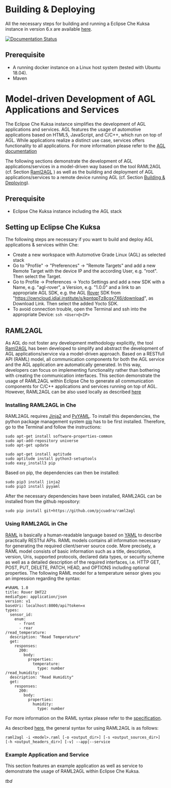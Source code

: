 <!--
******************************************************************************
Copyright (c) 2019 Dortmund University of Applied Sciences and Arts

All rights reserved. This program and the accompanying materials
are made available under the terms of the Eclipse Public License v2.0
which accompanies this distribution, and is available at
https://www.eclipse.org/org/documents/epl-2.0/index.php

Contributors:
    Robert Hoettger - initial readme files added
    Philipp Heisig  - documentation added
*****************************************************************************
-->

# Building & Deploying

All the necessary steps for building and running a Eclipse Che Kuksa instance in version 6.x are available [here](https://kuksa-che-ide.readthedocs.io/en/latest/).

[![Documentation Status](https://readthedocs.org/projects/kuksa-che-ide/badge/?version=latest)](https://kuksa-che-ide.readthedocs.io/en/latest/?badge=latest)

## Prerequisite

* A running docker instance on a Linux host system (tested with Ubuntu 18.04).
* Maven

# Model-driven Development of AGL Applications and Services

The Eclipse Che Kuksa instance simplifies the development of AGL applications and services.
AGL features the usage of automotive applications based on HTML5, JavaScript, and C/C++, which run on top of AGL.
While applications realize a distinct use case, services offers functionality to all applications.
For more information please refer to the [AGL documentation](http://docs.automotivelinux.org/docs/apis_services/en/dev/)

The following sections demonstrate the development of AGL applications/services in a model-driven way based on the tool RAML2AGL (cf. Section [Raml2AGL](#raml2agl) ) as well as the building and deployment of AGL applications/services to a remote device running AGL (cf. Section [Building & Deploying](building-and-deploying)).

## Prerequisite

* Eclipse Che Kuksa instance including the AGL stack

## Setting up Eclipse Che Kuksa

The following steps are necessary if you want to build and deploy AGL applications & services within Che:

* Create a new workspace with Automotive Grade Linux (AGL) as selected stack
* Go to "Profile" &rightarrow; "Preferences" &rightarrow; "Remote Targets" and add a new Remote Target with the device IP and the according User, e.g. "root". Then select the Target.
* Go to Profile &rightarrow; Preferences &rightarrow; Yocto Settings and add a new SDK with a Name, e.g. "agl-rover", a Version, e.g. "1.0.0" and a link to an appropriate AGL SDK, e.g. the AGL [Rover](https://github.com/app4mc-rover) SDK from "https://owncloud.idial.institute/s/kpntqpTz8cgx7X6/download", as Download Link. Then select the added Yocto SDK.
* To avoid connection trouble, open the Terminal and ssh into the appropriate Device:
`
ssh <User>@<IP>
`

## RAML2AGL

As AGL do not foster any development methodology explicitly, the tool
[Raml2AGL](https://github.com/pjcuadra/raml2agl) has been developed to simplify and abstract the development of AGL applications/service via a model-driven approach.
Based on a RESTfull API (RAML) model, all communication components for both the AGL service and the AGL application are automatically generated.
In this way, developers can focus on implementing functionality rather than bothering with creating the communication interfaces.
This section demonstrate the usage of RAML2AGL within Eclipse Che to generate all communication components for C/C++ applications and services running on top of AGL.
However, RAML2AGL can be also used locally as described [here](https://github.com/pjcuadra/raml2agl)

### Installing RAML2AGL in Che

RAML2AGL requires [Jinja2](http://jinja.pocoo.org/docs/2.10/) and [PyYAML](https://pyyaml.org/).
To install this dependencies, the python package management system [pip](https://pypi.org/project/pip/) has to be first installed.
Therefore, go to the Terminal and follow the instructions:

```
sudo apt-get install software-properties-common
sudo apt-add-repository universe
sudo apt-get update

sudo apt-get install aptitude
sudo aptitude install python3-setuptools
sudo easy_install3 pip
```
Based on pip, the dependencies can then be installed:

```
sudo pip3 install jinja2
sudo pip3 install pyyaml
```

After the necessary dependencies have been installed, RAML2AGL can be installed from the github repository:  

```
sudo pip install git+https://github.com/pjcuadra/raml2agl
```

### Using RAML2AGL in Che

[RAML](https://github.com/raml-org/raml-spec) is basically a human-readable language based on [YAML](http://yaml.org/) to describe practically RESTful APIs.
RAML models contains all information necessary for generating the required client/server source code.
More precisely, a RAML model consists of basic information such as a title, description, version, Uris, supported protocols, declared data types, or security scheme as well as a detailed description of the required interfaces, i.e. HTTP GET, POST, PUT, DELETE, PATCH, HEAD, and OPTIONS including optional properties.
The following RAML model for a temperature sensor gives you an impression regarding the syntax:

```
#%RAML 1.0
title: Rover DHT22
mediaType: application/json
version: v1
baseUri: localhost:8000/api?token=x
types:
  sensor_id:
    enum:
      - front
      - rear
/read_temperature:
  description: "Read Temperature"
  get:
    responses:
      200:
        body:
          properties:
            temperature:
              type: number
/read_humidity:
  description: "Read Humidity"
  get:
    responses:
      200:
        body:
          properties:
            humidity:
              type: number
```

For more information on the RAML syntax please refer to the [specification](https://github.com/raml-org/raml-spec/blob/master/versions/raml-10/raml-10.md/).

As described [here](https://github.com/pjcuadra/raml2agl), the general syntax for using RAML2AGL is as follows:

```
raml2agl -i <model>.raml [-o <output_dir>] [-s <output_sources_dir>] [-h <output_headers_dir>] [-v] --app|--service
```

### Example Application and Service
This section features an example application as well as service to demonstrate the usage of RAML2AGL within Eclipse Che Kuksa.  

_tbd_
